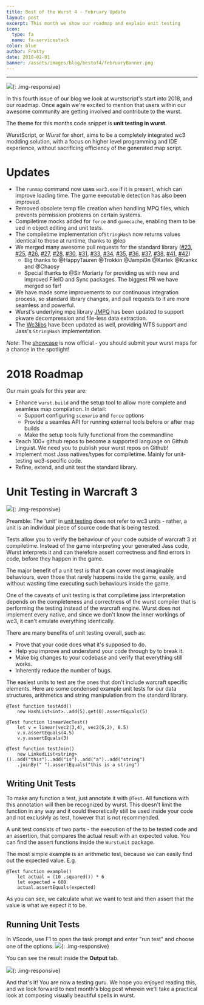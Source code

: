 ```yaml
---
title: Best of the Wurst 4 - February Update
layout: post
excerpt: This month we show our roadmap and explain unit testing
icon:
  type: fa
  name: fa-servicestack
color: blue
author: Frotty
date: 2018-02-01
banner: /assets/images/blog/bestof4/februaryBanner.png
---
```

------

![](/assets/images/blog/bestof4/februaryBanner.png){: .img-responsive}

In this fourth issue of our blog we look at wurstscript's start into 2018, and our roadmap. Once again we're excited to mention that users within our awesome community are getting involved and contribute to the wurst.

The theme for this months code snippet is **unit testing in wurst**.

WurstScript, or *Wurst* for short, aims to be a completely integrated wc3 modding solution, with a focus on higher level programming and IDE experience, without sacrificing efficiency of the generated map script.


Updates
===

* The `runmap` command now uses `war3.exe` if it is present, which can improve loading time. The game executable detection has also been improved.
* Removed obsolete temp file creation when handling MPQ files, which prevents permission problems on certain systems.
* Compiletime mocks added for `force` and `gamecache`, enabling them to be ued in object editing and unit tests.
* The compiletime implementation of`StringHash` now returns values identical to those at runtime, thanks to @lep
* We merged many awesome pull requests for the standard library ([#23](https://github.com/wurstscript/WurstStdlib2/pull/23), [#25](https://github.com/wurstscript/WurstStdlib2/pull/25), [#26](https://github.com/wurstscript/WurstStdlib2/pull/26), [#27](https://github.com/wurstscript/WurstStdlib2/pull/27), [#28](https://github.com/wurstscript/WurstStdlib2/pull/28), [#30](https://github.com/wurstscript/WurstStdlib2/pull/30), [#31](https://github.com/wurstscript/WurstStdlib2/pull/31), [#33](https://github.com/wurstscript/WurstStdlib2/pull/33), [#34](https://github.com/wurstscript/WurstStdlib2/pull/34), [#35](https://github.com/wurstscript/WurstStdlib2/pull/35), [#36](https://github.com/wurstscript/WurstStdlib2/pull/36), [#37](https://github.com/wurstscript/WurstStdlib2/pull/37), [#38](https://github.com/wurstscript/WurstStdlib2/pull/38), [#41](https://github.com/wurstscript/WurstStdlib2/pull/41), [#42](https://github.com/wurstscript/WurstStdlib2/pull/42))
    * Big thanks to @HappyTauren @Trokkin @Jampi0n @Karlek @Krankx and @Chaosy
    * Special thanks to @Sir Moriarty for providing us with new and improved FileIO and Sync packages. The biggest PR we have merged so far!
* We have made some improvements to our continuous integration process, so standard library changes, and pull requests to it are more seamless and powerful.
* Wurst's underlying mpq library [JMPQ](https://github.com/inwc3/JMPQ3) has been updated to support pkware decompression and file-less data extraction.
* The [Wc3libs](https://github.com/inwc3/wc3libs) have been updated as well, providing WTS support and Jass's `StringHash` implementation.

*Note*: The [showcase](https://wurstlang.org/showcase.html) is now official - you should submit your wurst maps for a chance in the spotlight!


2018 Roadmap
===

Our main goals for this year are:

* Enhance `wurst.build` and the setup tool to allow more complete and seamless map compilation. In detail:
    * Support configuring `scenario` and `force` options
    * Provide a seamles API for running external tools before or after map builds
    * Make the setup tools fully functional from the commandline
* Reach 100+ github repos to become a supported language on Github Linguist. We need you to publish your wurst repos on Github!
* Implement most Jass natives/types for compiletime. Mainly for unit-testing wc3-specific code.
* Refine, extend, and unit test the standard library.


Unit Testing in Warcraft 3
===
![](/assets/images/blog/bestof4/unitTestsBanner.png){: .img-responsive}

Preamble: The 'unit' in [unit testing](https://en.wikipedia.org/wiki/Unit_testing) does not refer to wc3 units - rather, a unit is an individual piece of source code that is being tested.

Tests allow you to verify the behaviour of your code outside of warcraft 3 at compiletime. Instead of the game interpreting your generated Jass code, Wurst interprets it and can therefore assert correctness and find errors in code, before they happen in the game.

The major benefit of a unit test is that it can cover most imaginable behaviours, even those that rarely happens inside the game, easily, and without wasting time executing such behaviours inside the game.

One of the caveats of unit testing is that compiletime jass interpretation depends on the completeness and correctness of the wurst compiler that is performing the testing instead of the warcraft engine. Wurst does not implement every native, and since we don't know the inner workings of wc3, it can't emulate everything identically.

There are many benefits of unit testing overall, such as:
* Prove that your code does what it's supposed to do.
* Help you improve and understand your code through by to break it.
* Make big changes to your codebase and verify that everything still works.
* Inherently reduce the number of bugs.

The easiest units to test are the ones that don't include warcraft specific elements. Here are some condensed example unit tests for our data structures, arithmetics and string manipulation from the standard library.

```wurst
@Test function testAdd()
	new HashList<int>..add(5).get(0).assertEquals(5)

@Test function linearVecTest()
	let v = linear(vec2(3,4), vec2(6,2), 0.5)
	v.x.assertEquals(4.5)
	v.y.assertEquals(3)

@Test function testJoin()
    new LinkedList<string>()..add("this")..add("is")..add("a")..add("string")
    .joinBy(" ").assertEquals("this is a string")
```

Writing Unit Tests
---

To make any function a test, just annotate it with `@Test`. All functions with this annotation will then be recognized by wurst. This doesn't limit the function in any way and it could theoretically still be used inside your code and not exclusivly as test, however that is not recommended.

A unit test consists of two parts - the execution of the to be tested code and an assertion, that compares the actual result with an expected value.
You can find the assert functions inside the `Wurstunit` package.

The most simple example is an arithmetic test, because we can easily find out the expected value. E.g.

```wurst
@Test function example()
    let actual = (10 .squared()) * 6
    let expected = 600
    actual.assertEquals(expected)
```

As you can see, we calculate what we want to test and then assert that the value is what we expect it to be.

Running Unit Tests
---

In VScode, use F1 to open the task prompt and enter "run test" and choose one of the options.
![](/assets/images/blog/bestof4/runTestVS.png){: .img-responsive}

You can see the result inside the __Output__ tab.

![](/assets/images/blog/bestof4/testOutputVS.png){: .img-responsive}

And that's it! You are now a testing guru. We hope you enjoyed reading this, and we look forward to next month's blog post wherein we'll take a practical look at composing visually beautiful spells in wurst.
